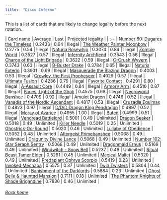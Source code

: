 ```yaml
---
title:  "Disco Inferno"
---
```


This is a list of cards that are likely to change legality before the next rotation.

| Card name | Average | Last | Projected legality |
| :-- |
[Number 60: Dugares the Timeless](https://db.ygoprodeck.com/card/?search=Number%2060:%20Dugares%20the%20Timeless) | 0.2433 | 0.64 | Illegal |
[The Weather Painter Moonbow](https://db.ygoprodeck.com/card/?search=The%20Weather%20Painter%20Moonbow) | 0.2775 | 0.54 | Illegal |
[Naturia Rosewhip](https://db.ygoprodeck.com/card/?search=Naturia%20Rosewhip) | 0.3074 | 0.84 | Illegal |
[Zombie World](https://db.ygoprodeck.com/card/?search=Zombie%20World) | 0.3527 | 0.57 | Illegal |
[Infernity Archfiend](https://db.ygoprodeck.com/card/?search=Infernity%20Archfiend) | 0.3543 | 0.56 | Illegal |
[Charge of the Light Brigade](https://db.ygoprodeck.com/card/?search=Charge%20of%20the%20Light%20Brigade) | 0.3622 | 0.59 | Illegal |
[C-Crush Wyvern](https://db.ygoprodeck.com/card/?search=C-Crush%20Wyvern) | 0.3743 | 0.63 | Illegal |
[B-Buster Drake](https://db.ygoprodeck.com/card/?search=B-Buster%20Drake) | 0.3784 | 0.65 | Illegal |
[Naturia Exterio](https://db.ygoprodeck.com/card/?search=Naturia%20Exterio) | 0.3931 | 0.69 | Illegal |
[Masquerade the Blazing Dragon](https://db.ygoprodeck.com/card/?search=Masquerade%20the%20Blazing%20Dragon) | 0.4003 | 0.53 | Illegal |
[Crowley, the First Propheseer](https://db.ygoprodeck.com/card/?search=Crowley,%20the%20First%20Propheseer) | 0.4029 | 0.57 | Illegal |
[Ultimate Fusion](https://db.ygoprodeck.com/card/?search=Ultimate%20Fusion) | 0.4236 | 0.79 | Illegal |
[Favorite Contact](https://db.ygoprodeck.com/card/?search=Favorite%20Contact) | 0.4291 | 0.80 | Illegal |
[A-Assault Core](https://db.ygoprodeck.com/card/?search=A-Assault%20Core) | 0.4449 | 0.84 | Illegal |
[Armory Arm](https://db.ygoprodeck.com/card/?search=Armory%20Arm) | 0.4510 | 0.87 | Illegal |
[Paces, Light of the Ghoti](https://db.ygoprodeck.com/card/?search=Paces,%20Light%20of%20the%20Ghoti) | 0.4575 | 0.68 | Illegal |
[Necroworld Banshee](https://db.ygoprodeck.com/card/?search=Necroworld%20Banshee) | 0.4709 | 0.92 | Illegal |
[Amulet Dragon](https://db.ygoprodeck.com/card/?search=Amulet%20Dragon) | 0.4746 | 0.52 | Illegal |
[Vanadis of the Nordic Ascendant](https://db.ygoprodeck.com/card/?search=Vanadis%20of%20the%20Nordic%20Ascendant) | 0.4817 | 0.53 | Illegal |
[Crusadia Equimax](https://db.ygoprodeck.com/card/?search=Crusadia%20Equimax) | 0.4823 | 0.97 | Illegal |
[D/D/D Dragon King Pendragon](https://db.ygoprodeck.com/card/?search=D/D/D%20Dragon%20King%20Pendragon) | 0.4897 | 0.52 | Illegal |
[Moray of Avarice](https://db.ygoprodeck.com/card/?search=Moray%20of%20Avarice) | 0.4955 | 1.00 | Illegal |
[Buten](https://db.ygoprodeck.com/card/?search=Buten) | 0.4999 | 0.51 | Illegal |
[Vendread Battlelord](https://db.ygoprodeck.com/card/?search=Vendread%20Battlelord) | 0.5001 | 0.49 | Unlimited |
[Dragon Seeker](https://db.ygoprodeck.com/card/?search=Dragon%20Seeker) | 0.5018 | 0.49 | Unlimited |
[Killer Needle](https://db.ygoprodeck.com/card/?search=Killer%20Needle) | 0.5019 | 0.25 | Unlimited |
[Ghostrick-Go-Round](https://db.ygoprodeck.com/card/?search=Ghostrick-Go-Round) | 0.5020 | 0.46 | Unlimited |
[Lullaby of Obedience](https://db.ygoprodeck.com/card/?search=Lullaby%20of%20Obedience) | 0.5052 | 0.48 | Unlimited |
[Altergeist Primebanshee](https://db.ygoprodeck.com/card/?search=Altergeist%20Primebanshee) | 0.5068 | 0.49 | Unlimited |
[Dragunity Divine Lance](https://db.ygoprodeck.com/card/?search=Dragunity%20Divine%20Lance) | 0.5068 | 0.49 | Unlimited |
[Number 102: Star Seraph Sentry](https://db.ygoprodeck.com/card/?search=Number%20102:%20Star%20Seraph%20Sentry) | 0.5068 | 0.49 | Unlimited |
[Dragonmaid Ernus](https://db.ygoprodeck.com/card/?search=Dragonmaid%20Ernus) | 0.5169 | 0.49 | Unlimited |
[Windwitch - Snow Bell](https://db.ygoprodeck.com/card/?search=Windwitch%20-%20Snow%20Bell) | 0.5237 | 0.48 | Unlimited |
[Ritual Beast Tamer Elder](https://db.ygoprodeck.com/card/?search=Ritual%20Beast%20Tamer%20Elder) | 0.5291 | 0.45 | Unlimited |
[Magical Mallet](https://db.ygoprodeck.com/card/?search=Magical%20Mallet) | 0.5320 | 0.49 | Unlimited |
[Predaplant Ophrys Scorpio](https://db.ygoprodeck.com/card/?search=Predaplant%20Ophrys%20Scorpio) | 0.5419 | 0.23 | Unlimited |
[Invoked Mechaba](https://db.ygoprodeck.com/card/?search=Invoked%20Mechaba) | 0.5575 | 0.37 | Unlimited |
[Twin Twisters](https://db.ygoprodeck.com/card/?search=Twin%20Twisters) | 0.5804 | 0.44 | Unlimited |
[Banishment of the Darklords](https://db.ygoprodeck.com/card/?search=Banishment%20of%20the%20Darklords) | 0.5884 | 0.23 | Unlimited |
[Ghost Belle & Haunted Mansion](https://db.ygoprodeck.com/card/?search=Ghost%20Belle%20%26%20Haunted%20Mansion) | 0.7111 | 0.18 | Unlimited |
[The Phantom Knights of Shade Brigandine](https://db.ygoprodeck.com/card/?search=The%20Phantom%20Knights%20of%20Shade%20Brigandine) | 0.7836 | 0.46 | Unlimited |

###### [Back home](index)